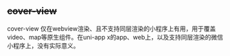 ## ~~cover-view~~

<!-- UTSCOMJSON.cover-view.description -->

cover-view 仅在webview渲染、且不支持同层渲染的小程序上有用，用于覆盖video、map等原生组件。在uni-app x的app、web上，以及支持同层渲染的微信小程序上，没有实际意义。

<!-- UTSCOMJSON.cover-view.compatibility -->

<!-- UTSCOMJSON.cover-view.attribute -->

<!-- UTSCOMJSON.cover-view.event -->

<!-- UTSCOMJSON.cover-view.component_type -->

<!-- UTSCOMJSON.cover-view.children -->

<!-- UTSCOMJSON.cover-view.example -->

<!-- UTSCOMJSON.cover-view.reference -->
